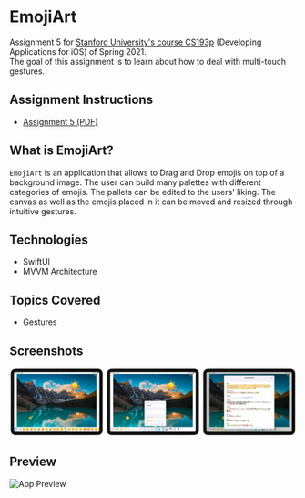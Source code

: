 # EmojiArt

Assignment 5 for [Stanford University's course CS193p](https://cs193p.sites.stanford.edu) (Developing Applications for iOS) of Spring 2021.\
The goal of this assignment is to learn about how to deal with multi-touch gestures.


## Assignment Instructions
- [Assignment 5 (PDF)](https://cs193p.sites.stanford.edu/sites/g/files/sbiybj16636/files/media/file/assignment_5_0.pdf)


## What is EmojiArt?
`EmojiArt` is an application that allows to Drag and Drop emojis on top of a background image. The user can build many palettes with different categories of emojis. The pallets can be edited to the users' liking. The canvas as well as the emojis placed in it can be moved and resized through intuitive gestures.


## Technologies
- SwiftUI
- MVVM Architecture


## Topics Covered
- Gestures


## Screenshots
![Screenshots](Demo/Thumbnails.png)


## Preview
![App Preview](Demo/Preview.gif)